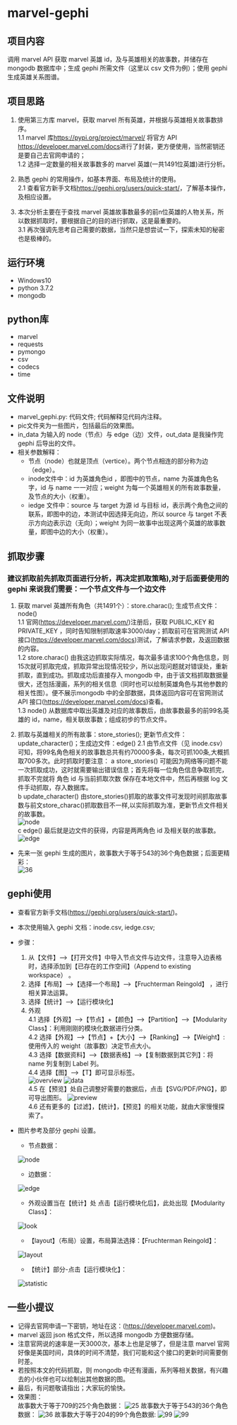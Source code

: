 # marvel-gephi
## 项目内容  
调用 marvel API 获取 marvel 英雄 id，及与英雄相关的故事数，并储存在 mongodb 数据库中；生成 gephi 所需文件（这里以 csv 文件为例）；使用 gephi 生成英雄关系图谱。
## 项目思路
1. 使用第三方库 marvel，获取 marvel 所有英雄，并根据与英雄相关故事数排序。<br>
    1.1 marvel 库<https://pypi.org/project/marvel/> 将官方 API <https://developer.marvel.com/docs>进行了封装，更方便使用，当然密钥还是要自己去官网申请的；<br>
    1.2 选择一定数量的相关故事数多的 marvel 英雄(一共1491位英雄)进行分析。


2. 熟悉 gephi 的常用操作，如基本界面、布局及统计的使用。<br>
    2.1 查看官方新手文档<https://gephi.org/users/quick-start/>，了解基本操作，及相应设置。


3. 本次分析主要在于查找 marvel 英雄故事数最多的前n位英雄的人物关系，所以数据抓取时，要根据自己的目的进行抓取，这是最重要的。<br>
    3.1 再次强调先思考自己需要的数据，当然只是想尝试一下，探索未知的秘密也是极棒的。

## 运行环境
* Windows10
* python 3.7.2
* mongodb
## python库
* marvel
* requests
* pymongo
* csv
* codecs
* time
## 文件说明
* marvel_gephi.py: 代码文件; 代码解释见代码内注释。
* pic文件夹为一些图片，包括最后的效果图。
* in_data 为输入的 node（节点）与 edge（边）文件，out_data 是我操作完 gephi 后导出的文件。
* 相关参数解释：<br>
   * 节点（node）也就是顶点（vertice）。两个节点相连的部分称为边（edge）。
   * inode文件中：id 为英雄角色id ，即图中的节点，name 为英雄角色名字，id 与 name 一一对应；weight 为每一个英雄相关的所有故事数量，及节点的大小（权重）。
   * iedge 文件中：source 与 target 为源 id 与目标 id，表示两个角色之间的联系，即图中的边，本测试中因选择无向边，所以 source 与 target 不表示方向边表示边（无向）；weight 为同一故事中出现这两个英雄的故事数量，即图中边的大小（权重）。
## 抓取步骤
### 建议抓取前先抓取页面进行分析，再决定抓取策略),对于后面要使用的 gephi 来说我们需要：一个节点文件与一个边文件
1. 获取 marvel 英雄所有角色（共1491个）：store.charac(); 生成节点文件：node()<br>
   1.1 官网(<https://developer.marvel.com/>)注册后，获取 PUBLIC_KEY 和 PRIVATE_KEY ，同时告知限制抓取速率3000/day；抓取前可在官网测试 API 接口(<https://developer.marvel.com/docs>)测试，了解请求参数，及返回数据的内容。<br>
   1.2 store.charac() 由我这边抓取实际情况，每次最多请求100个角色信息，则15次就可抓取完成，抓取异常出现情况较少，所以出现问题就对错误处，重新抓取，直到成功。抓取成功后直接存入 mongodb 中，由于该文档抓取数据量很大，还包括漫画，系列的相关信息（同时也可以绘制英雄角色与其他参数的相关性图）。便不展示mongodb 中的全部数据，具体返回内容可在官网测试 API 接口(<https://developer.marvel.com/docs>)查看。<br>
   1.3 node() 从数据库中取出英雄及对应的故事数后，由故事数最多的前99名英雄的 id，name，相关联故事数；组成初步的节点文件。


2. 抓取与英雄相关的所有故事：store_stories(); 更新节点文件：update_character()；生成边文件：edge()
   2.1 由节点文件（见 inode.csv）可知，将99名角色相关的故事数总共有约70000多条，每次可抓100条,大概抓取700多次。此时抓取时要注意：
     a store_stories() 可能因为网络等问题不能一次抓取成功，这时就需要输出错误信息；首先将每一位角色信息争取抓完，抓取不完就将 角色 id 与当前抓取次数 保存在本地文件中，然后再根据 log 文件手动抓取，存入数据库。<br>
     b update_character() 由store_stories()抓取的故事文件可发现时间抓取故事数与前文store_charac()抓取数目不一样,以实际抓取为准，更新节点文件相关的故事数。<br>
![node](pic/id-lable-w.png)<br>
     c edge() 最后就是边文件的获得，内容是两两角色 id 及相关联的故事数。<br>
![edge](pic/s-t-w.png)

* 先来一张 gephi 生成的图片，故事数大于等于543的36个角色数据；后面更精彩：<br>
![36](pic/zn36.svg)
## gephi使用
* 查看官方新手文档(<https://gephi.org/users/quick-start/>)。
* 本次使用输入 gephi 文档：inode.csv, iedge.csv;
* 步骤：
  1.  从【文件】-->【打开文件】中导入节点文件与边文件，注意导入边表格时，选择添加到【已存在的工作空间】（Append to existing workspace） 。<br>
  2.  选择【布局】-->【选择一个布局】-->【Fruchterman Reingold】 ，进行相关算法运算。<br>
  3.  选择【统计】-->【运行模块化】<br>
  4. 外观<br>
     4.1 选择【外观】-->【节点】+【颜色】-->【Partition】-->【Modularity Class】：利用刚刚的模块化数据进行分类。<br>
     4.2 选择【外观】-->【节点】+【大小】-->【Ranking】-->【Weight】: 使用传入的 weight（故事数）决定节点大小。<br>
     4.3 选择【数据资料】-->【数据表格】-->【复制数据到其它列】：将 name 列复制到 Label 列。<br>
     4.4 选择【图】-->【T】即可显示标签。<br>
![overview](pic/over.png)
![data](pic/data.png)<br>
     4.5 在【预览】处自己调整好需要的数据后，点击【SVG/PDF/PNG】，即可导出图形。
![preview](pic/preview.png)<br>
     4.6 还有更多的【过滤】，【统计】，【预览】的相关功能，就由大家慢慢探索了。
* 图片参考及部分 gephi 设置。
   * 节点数据：

  ![node](pic/id-lable-w.png)

   * 边数据：

  ![edge](pic/s-t-w.png)


   * 外观设置当在【统计】处 点击【运行模块化后】，此处出现【Modularity Class】：

  ![look](pic/look.png)

   * 【layout】（布局）设置，布局算法选择：【Fruchterman Reingold】：

  ![layout](pic/layout.png)

   * 【统计】部分-点击【运行模块化】：

  ![statistic](pic/statistic.png)
## 一些小提议
* 记得去官网申请一下密钥，地址在这：(<https://developer.marvel.com>)。
* marvel 返回 json 格式文件，所以选择 mongodb 方便数据存储。
* 注意官网说的速率是一天3000次，基本上也是足够了，但是注意 marvel 官网好像是美国时间，具体的时间不清楚，我们可能和这个接口的更新时间需要倒时差。
* 若按照本文的代码抓取，则 mongodb 中还有漫画，系列等相关数据，有兴趣去的小伙伴也可以绘制出其他数据的图。
* 最后，有问题敬请指出；大家玩的愉快。
* 效果图：<br>
故事数大于等于709的25个角色数据：
![25](pic/h25.svg)
故事数大于等于543的36个角色数据：
![36](pic/zn36.svg)
故事数大于等于204的99个角色数据:
![99](pic/h99.svg)
![99](pic/100.svg)





